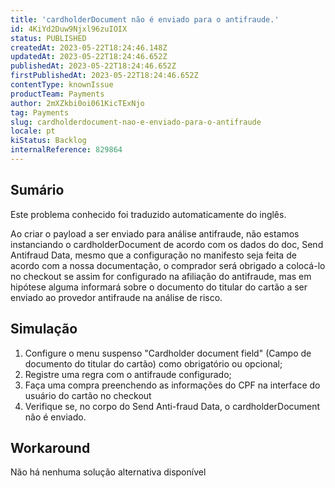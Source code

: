 ```yaml
---
title: 'cardholderDocument não é enviado para o antifraude.'
id: 4KiYd2Duw9Njxl96zuIOIX
status: PUBLISHED
createdAt: 2023-05-22T18:24:46.148Z
updatedAt: 2023-05-22T18:24:46.652Z
publishedAt: 2023-05-22T18:24:46.652Z
firstPublishedAt: 2023-05-22T18:24:46.652Z
contentType: knownIssue
productTeam: Payments
author: 2mXZkbi0oi061KicTExNjo
tag: Payments
slug: cardholderdocument-nao-e-enviado-para-o-antifraude
locale: pt
kiStatus: Backlog
internalReference: 829864
---
```


## Sumário

<div class="alert alert-info">
  <p>Este problema conhecido foi traduzido automaticamente do inglês.</p>
</div>



Ao criar o payload a ser enviado para análise antifraude, não estamos instanciando o cardholderDocument de acordo com os dados do doc, Send Antifraud Data, mesmo que a configuração no manifesto seja feita de acordo com a nossa documentação, o comprador será obrigado a colocá-lo no checkout se assim for configurado na afiliação do antifraude, mas em hipótese alguma informará sobre o documento do titular do cartão a ser enviado ao provedor antifraude na análise de risco.


## Simulação



1. Configure o menu suspenso "Cardholder document field" (Campo de documento do titular do cartão) como obrigatório ou opcional;
2. Registre uma regra com o antifraude configurado;
3. Faça uma compra preenchendo as informações do CPF na interface do usuário do cartão no checkout
4. Verifique se, no corpo do Send Anti-fraud Data, o cardholderDocument não é enviado.



## Workaround


Não há nenhuma solução alternativa disponível





